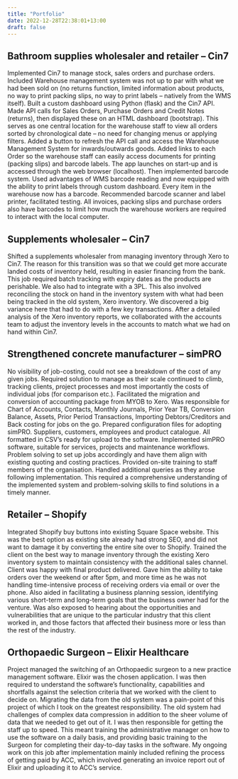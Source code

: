```yaml
---
title: "Portfolio"
date: 2022-12-28T22:38:01+13:00
draft: false
---
```


## Bathroom supplies wholesaler and retailer – Cin7
Implemented Cin7 to manage stock, sales orders and purchase orders. Included Warehouse management system was not up to par with what we had been sold on (no returns function, limited information about products, no way to print packing slips, no way to print labels – natively from the WMS itself).
Built a custom dashboard using Python (flask) and the Cin7 API. Made API calls for Sales Orders, Purchase Orders and Credit Notes (returns), then displayed these on an HTML dashboard (bootstrap). This serves as one central location for the warehouse staff to view all orders sorted by chronological date – no need for changing menus or applying filters. Added a button to refresh the API call and access the Warehouse Management System for inwards/outwards goods. Added links to each Order so the warehouse staff can easily access documents for printing (packing slips) and barcode labels. The app launches on start-up and is accessed through the web browser (localhost).
Then implemented barcode system. Used advantages of WMS barcode reading and now equipped with the ability to print labels through custom dashboard. Every item in the warehouse now has a barcode. Recommended barcode scanner and label printer, facilitated testing. All invoices, packing slips and purchase orders also have barcodes to limit how much the warehouse workers are required to interact with the local computer.
 
## Supplements wholesaler – Cin7
Shifted a supplements wholesaler from managing inventory through Xero to Cin7. The reason for this transition was so that we could get more accurate landed costs of inventory held, resulting in easier financing from the bank. This job required batch tracking with expiry dates as the products are perishable. We also had to integrate with a 3PL.
This also involved reconciling the stock on hand in the inventory system with what had been being tracked in the old system, Xero inventory. We discovered a big variance here that had to do with a few key transactions. After a detailed analysis of the Xero inventory reports, we collaborated with the accounts team to adjust the inventory levels in the accounts to match what we had on hand within Cin7.
 
## Strengthened concrete manufacturer – simPRO
No visibility of job-costing, could not see a breakdown of the cost of any given jobs. Required solution to manage as their scale continued to climb, tracking clients, project processes and most importantly the costs of individual jobs (for comparison etc.).
Facilitated the migration and conversion of accounting package from MYOB to Xero. Was responsible for Chart of Accounts, Contacts, Monthly Journals, Prior Year TB, Conversion Balance, Assets, Prior Period Transactions, Importing Debtors/Creditors and Back costing for jobs on the go.
Prepared configuration files for adopting simPRO. Suppliers, customers, employees and product catalogue. All formatted in CSV’s ready for upload to the software.
Implemented simPRO software, suitable for services, projects and maintenance workflows.
Problem solving to set up jobs accordingly and have them align with existing quoting and costing practices.
Provided on-site training to staff members of the organisation. Handled additional queries as they arose following implementation. This required a comprehensive understanding of the implemented system and problem-solving skills to find solutions in a timely manner.
 
## Retailer – Shopify
Integrated Shopify buy buttons into existing Square Space website. This was the best option as existing site already had strong SEO, and did not want to damage it by converting the entire site over to Shopify.
Trained the client on the best way to manage inventory through the existing Xero inventory system to maintain consistency with the additional sales channel.
Client was happy with final product delivered. Gave him the ability to take orders over the weekend or after 5pm, and more time as he was not handling time-intensive process of receiving orders via email or over the phone.
Also aided in facilitating a business planning session, identifying various short-term and long-term goals that the business owner had for the venture. Was also exposed to hearing about the opportunities and vulnerabilities that are unique to the particular industry that this client worked in, and those factors that affected their business more or less than the rest of the industry.
 
## Orthopaedic Surgeon – Elixir Healthcare
Project managed the switching of an Orthopaedic surgeon to a new practice management software.  Elixir was the chosen application. I was then required to understand the software’s functionality, capabilities and shortfalls against the selection criteria that we worked with the client to decide on. Migrating the data from the old system was a pain-point of this project of which I took on the greatest responsibility. The old system had challenges of complex data compression in addition to the sheer volume of data that we needed to get out of it.
I was then responsible for getting the staff up to speed. This meant training the administrative manager on how to use the software on a daily basis, and providing basic training to the Surgeon for completing their day-to-day tasks in the software.
My ongoing work on this job after implementation mainly included refining the process of getting paid by ACC, which involved generating an invoice report out of Elixir and uploading it to ACC’s service.